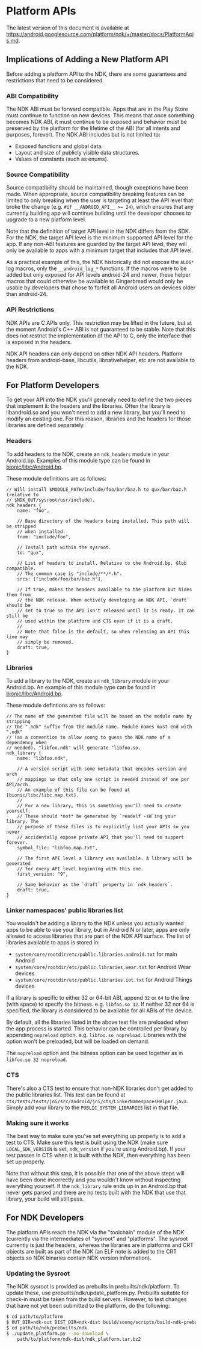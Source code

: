 # Platform APIs

The latest version of this document is available at
https://android.googlesource.com/platform/ndk/+/master/docs/PlatformApis.md.

## Implications of Adding a New Platform API

Before adding a platform API to the NDK, there are some guarantees and
restrictions that need to be considered.

### ABI Compatibility

The NDK ABI must be forward compatible. Apps that are in the Play Store must
continue to function on new devices. This means that once something becomes NDK
ABI, it must continue to be exposed and behavior must be preserved by the
platform for the lifetime of the ABI (for all intents and purposes, forever).
The NDK ABI includes but is not limited to:

 * Exposed functions and global data.
 * Layout and size of publicly visible data structures.
 * Values of constants (such as enums).

### Source Compatibility

Source compatibility should be maintained, though exceptions have been made.
When appropriate, source compatibility breaking features can be limited to only
breaking when the user is targeting at least the API level that broke the change
(e.g. `#if __ANDROID_API__ >= 24`), which ensures that any currently building
app will continue building until the developer chooses to upgrade to a new
platform level.

Note that the definition of target API level in the NDK differs from the SDK.
For the NDK, the target API level is the minimum supported API level for the
app. If any non-ABI features are guarded by the target API level, they will only
be available to apps with a minimum target that includes that API level.

As a practical example of this, the NDK historically did not expose the `ALOG*`
log macros, only the `__android_log_*` functions. If the macros were to be added
but only exposed for API levels android-24 and newer, these helper macros that
could otherwise be available to Gingerbread would only be usable by developers
that chose to forfeit all Android users on devices older than android-24.

### API Restrictions

NDK APIs are C APIs only. This restriction may be lifted in the future, but at
the moment Android's C++ ABI is not guaranteed to be stable. Note that this does
not restrict the implementation of the API to C, only the interface that is
exposed in the headers.

NDK API headers can only depend on other NDK API headers. Platform headers from
android-base, libcutils, libnativehelper, etc are not available to the NDK.

## For Platform Developers

To get your API into the NDK you'll generally need to define the two pieces that
implement it: the headers and the libraries. Often the library is libandroid.so
and you won't need to add a new library, but you'll need to modify an existing
one. For this reason, libraries and the headers for those libraries are defined
separately.

### Headers

To add headers to the NDK, create an `ndk_headers` module in your Android.bp.
Examples of this module type can be found in [bionic/libc/Android.bp].

These module definitions are as follows:

```
// Will install $MODULE_PATH/include/foo/bar/baz.h to qux/bar/baz.h (relative to
// $NDK_OUT/sysroot/usr/include).
ndk_headers {
    name: "foo",

    // Base directory of the headers being installed. This path will be stripped
    // when installed.
    from: "include/foo",

    // Install path within the sysroot.
    to: "qux",

    // List of headers to install. Relative to the Android.bp. Glob compatible.
    // The common case is "include/**/*.h".
    srcs: ["include/foo/bar/baz.h"],

    // If true, makes the headers available to the platform but hides them from
    // the NDK release. When actively developing an NDK API, `draft` should be
    // set to true so the API isn't released until it is ready. It can still be
    // used within the platform and CTS even if it is a draft.
    //
    // Note that false is the default, so when releasing an API this line may
    // simply be removed.
    draft: true,
}
```

### Libraries

To add a library to the NDK, create an `ndk_library` module in your Android.bp.
An example of this module type can be found in [bionic/libc/Android.bp].

These module defintions are as follows:

```
// The name of the generated file will be based on the module name by stripping
// the ".ndk" suffix from the module name. Module names must end with ".ndk"
// (as a convention to allow soong to guess the NDK name of a dependency when
// needed). "libfoo.ndk" will generate "libfoo.so.
ndk_library {
    name: "libfoo.ndk",

    // A version script with some metadata that encodes version and arch
    // mappings so that only one script is needed instead of one per API/arch.
    // An example of this file can be found at [bionic/libc/libc.map.txt].
    //
    // For a new library, this is something you'll need to create yourself.
    // These should *not* be generated by `readelf -sW`ing your library. The
    // purpose of these files is to explicitly list your APIs so you never
    // accidentally expose private API that you'll need to support forever.
    symbol_file: "libfoo.map.txt",

    // The first API level a library was available. A library will be generated
    // for every API level beginning with this one.
    first_version: "9",

    // Same behavior as the `draft` property in `ndk_headers`.
    draft: true,
}
```

### Linker namespaces' public libraries list

You wouldn't be adding a library to the NDK unless you actually wanted apps to
be able to use your library, but in Android N or later, apps are only allowed
to access libraries that are part of the NDK API surface. The list of libraries
available to apps is stored in:
- `system/core/rootdir/etc/public.libraries.android.txt` for main Android
- `system/core/rootdir/etc/public.libraries.wear.txt` for Android Wear
devices
- `system/core/rootdir/etc/public.libraries.iot.txt` for Android Things devices

If a library is specific to either 32 or 64-bit ABI, append `32` or `64` to the
line (with space) to specify the bitness. e.g. `libfoo.so 32`. If neither 32 nor
64 is specified, the library is considered to be available for all ABIs of the
device.

By default, all the libraries listed in the above text file are preloaded when the
app process is started. This behavior can be controlled per library by appending
`nopreload` option. e.g. `libfoo.so nopreload`. Libraries with the option won't be
preloaded, but will be loaded on demand.

The `nopreload` option and the bitness option can be used together as in
`libfoo.so 32 nopreload`.

### CTS

There's also a CTS test to ensure that non-NDK libraries don't get added to
the public libraries list. This test can be found at
`cts/tests/tests/jni/src/android/jni/cts/LinkerNamespacesHelper.java`. Simply
add your library to the `PUBLIC_SYSTEM_LIBRARIES` list in that file.

[bionic/libc/Android.bp]: https://android.googlesource.com/platform/bionic/+/master/libc/Android.bp

### Making sure it works

The best way to make sure you've set everything up properly is to add a test to
CTS. Make sure this test is built using the NDK (make sure `LOCAL_SDK_VERSION`
is set, `sdk_version` if you're using Android.bp). If your test passes in CTS
when it is built with the NDK, then everything has been set up properly.

Note that without this step, it is possible that one of the above steps will
have been done incorrectly and you wouldn't know without inspecting everything
yourself. If the `ndk_library` rule ends up in an Android.bp that never gets
parsed and there are no tests built with the NDK that use that library, your
build will still pass.

## For NDK Developers

The platform APIs reach the NDK via the "toolchain" module of the NDK (currently
via the intermediates of "sysroot" and "platforms". The sysroot currently is
just the headers, whereas the libraries are in platforms and CRT objects are
built as part of the NDK (an ELF note is added to the CRT objects so NDK
binaries contain NDK version information).

### Updating the Sysroot

The NDK sysroot is provided as prebuilts in prebuilts/ndk/platform. To update
these, use prebuilts/ndk/update\_platform.py. Prebuilts suitable for check-in
must be taken from the build servers. However, to test changes that have not yet
been submitted to the platform, do the following:

```bash
$ cd path/to/platform
$ OUT_DIR=ndk-out DIST_DIR=ndk-dist build/soong/scripts/build-ndk-prebuilts.sh
$ cd path/to/ndk/prebuilts/ndk
$ ./update_platform.py --no-download \
    path/to/platform/ndk-dist/ndk_platform.tar.bz2
```
